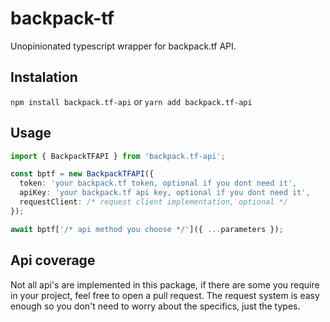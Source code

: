 # backpack-tf
Unopinionated typescript wrapper for backpack.tf API.

## Instalation
`npm install backpack.tf-api` or `yarn add backpack.tf-api`

## Usage
```ts
import { BackpackTFAPI } from 'backpack.tf-api';

const bptf = new BackpackTFAPI({
  token: 'your backpack.tf token, optional if you dont need it',
  apiKey: 'your backpack.tf api key, optional if you dont need it',
  requestClient: /* request client implementation, optional */
});

await bptf['/* api method you choose */']({ ...parameters });
```

## Api coverage
Not all api's are implemented in this package, if there are some you require in your project, feel free to open a pull request. The request system is easy enough so you don't need to worry about the specifics, just the types.
